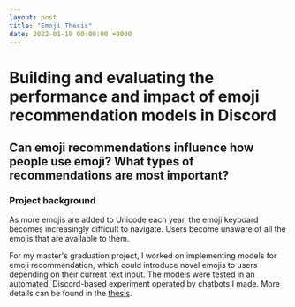 ```yaml
---
layout: post
title: "Emoji Thesis"
date: 2022-01-19 00:00:00 +0000
---
```


# Building and evaluating the performance and impact of emoji recommendation models in Discord

## Can emoji recommendations influence how people use emoji? What types of recommendations are most important?

### Project background

As more emojis are added to Unicode each year, the emoji keyboard becomes increasingly difficult to navigate. Users become unaware of all the emojis that are available to them.

For my master's graduation project, I worked on implementing models for emoji recommendation, which could introduce novel emojis to users depending on their current text input. The models were tested in an automated, Discord-based experiment operated by chatbots I made. More details can be found in the <a href="http://essay.utwente.nl/85793/1/Sung_MA_EEMCS_2.pdf" target="_blank">thesis</a>.